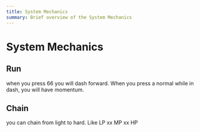 ```yaml
---
title: System Mechanics
summary: Brief overview of the System Mechanics
---
```

# System Mechanics

## Run
when you press 66 you will dash forward.
When you press a normal while in dash, you will have momentum.
## Chain
you can chain from light to hard.
Like LP xx MP xx HP
